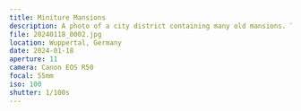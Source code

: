 ```yaml
---
title: Miniture Mansions
description: A photo of a city district containing many old mansions. The shot was taken from a higher point and it snowed the day before.
file: 20240118_0002.jpg
location: Wuppertal, Germany
date: 2024-01-18
aperture: 11
camera: Canon EOS R50
focal: 55mm
iso: 100
shutter: 1/100s
---
```

